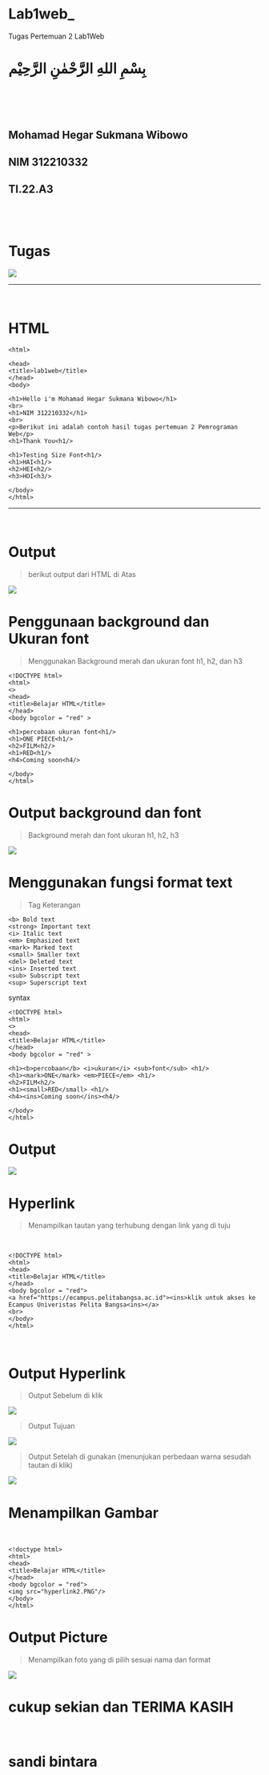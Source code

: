 # Lab1web_
Tugas Pertemuan 2 Lab1Web
<br>
<h1>بِسْمِ اللهِ الرَّحْمٰنِ الرَّحِيْم<h1/>
<br>
<h2>Mohamad Hegar Sukmana Wibowo<h2/>
<h2>NIM 312210332<h2/>
<h2>TI.22.A3<h2/>
<br>

# Tugas
<img src="Tugas.PNG">
<hr>
<br>

# HTML
```<!DOCTYPE html>
<html>

<head>
<title>lab1web</title>
</head>
<body>

<h1>Hello i'm Mohamad Hegar Sukmana Wibowo</h1>
<br>
<h1>NIM 312210332</h1>
<br>
<p>Berikut ini adalah contoh hasil tugas pertemuan 2 Pemrograman Web</p>
<h1>Thank You<h1/>

<h1>Testing Size Font<h1/>
<h1>HAI<h1/>
<h2>HEI<h2/>
<h3>HOI<h3/>

</body>
</html>
```
<hr>
<br>

# Output
> berikut output dari HTML di Atas
<img src="outputtugas.png">

# Penggunaan background dan Ukuran font
> Menggunakan Background merah dan ukuran font h1, h2, dan h3
```
<!DOCTYPE html>
<html>
<>
<head>
<title>Belajar HTML</title>
</head>
<body bgcolor = "red" >

<h1>percobaan ukuran font<h1/>
<h1>ONE PIECE<h1/>
<h2>FILM<h2/>
<h1>RED<h1/>
<h4>Coming soon<h4/>

</body>
</html>
```
# Output background dan font
> Background merah dan font ukuran h1, h2, h3

<img src="bgfont.png">

# Menggunakan fungsi format text
> Tag Keterangan
```
<b> Bold text
<strong> Important text
<i> Italic text
<em> Emphasized text
<mark> Marked text
<small> Smaller text
<del> Deleted text
<ins> Inserted text
<sub> Subscript text
<sup> Superscript text
```

syntax
```
<!DOCTYPE html>
<html>
<>
<head>
<title>Belajar HTML</title>
</head>
<body bgcolor = "red" >

<h1><b>percobaan</b> <i>ukuran</i> <sub>font</sub> <h1/>
<h1><mark>ONE</mark> <em>PIECE</em> <h1/>
<h2>FILM<h2/>
<h1><small>RED</small> <h1/>
<h4><ins>Coming soon</ins><h4/>

</body>
</html>
```
# Output
<img src="htmlformattext.png">

# Hyperlink
> Menampilkan tautan yang terhubung dengan link yang di tuju
<br>

```
<!DOCTYPE html>
<html>
<head>
<title>Belajar HTML</title>
</head>
<body bgcolor = "red">
<a href="https://ecampus.pelitabangsa.ac.id"><ins>klik untuk akses ke Ecampus Univeristas Pelita Bangsa<ins></a>
<br>
</body>
</html>
```
<br>

# Output Hyperlink

> Output Sebelum di klik

<img src="hyperlink1.png">

> Output Tujuan

<img src="hyperlink2.PNG">

> Output Setelah di gunakan (menunjukan perbedaan warna sesudah tautan di klik)

<img src="hyperlink3.png">

# Menampilkan Gambar

<br>

```
<!doctype html>
<html>
<head>
<title>Belajar HTML</title>
</head>
<body bgcolor = "red">
<img src="hyperlink2.PNG"/>
</body>
</html>
```

# Output Picture
> Menampilkan foto yang di pilih sesuai nama dan format

<img src="pic.PNG">

<h1> cukup sekian dan TERIMA KASIH</h1>
<br>

<h1>sandi bintara</h1>





